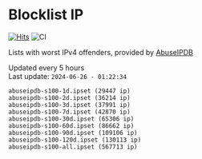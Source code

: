 # Blocklist IP

[![Hits](https://hits.seeyoufarm.com/api/count/incr/badge.svg?url=https%3A%2F%2Fgithub.com%2Fborestad%2Fblocklist-ip%2F&count_bg=%2379C83D&title_bg=%23555555&icon=&icon_color=%23E7E7E7&title=hits&edge_flat=false)](https://hits.seeyoufarm.com)  ![CI](https://img.shields.io/github/workflow/status/borestad/blocklist-ip/CI?style=flat-square)

Lists with worst IPv4 offenders, provided by [AbuseIPDB](https://www.abuseipdb.com/)

<!-- FOOTER-PLACEHOLDER -->
Updated every 5 hours<br>
Last update: `2024-06-26 - 01:22:34`
```
abuseipdb-s100-1d.ipset (29447 ip)
abuseipdb-s100-2d.ipset (36214 ip)
abuseipdb-s100-3d.ipset (37991 ip)
abuseipdb-s100-7d.ipset (42870 ip)
abuseipdb-s100-30d.ipset (65306 ip)
abuseipdb-s100-60d.ipset (86662 ip)
abuseipdb-s100-90d.ipset (109106 ip)
abuseipdb-s100-120d.ipset (130113 ip)
abuseipdb-s100-all.ipset (567713 ip)
```
